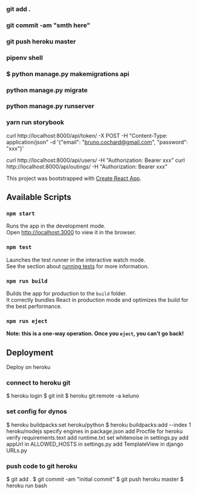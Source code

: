 ### git add .
### git commit -am "smth here"
### git push heroku master
### pipenv shell
### $ python manage.py makemigrations api
### python manage.py migrate
### python manage.py runserver
### yarn run storybook

curl http://localhost:8000/api/token/ -X POST   -H "Content-Type: application/json"   -d '{"email": "bruno.cochard@gmail.com", "password": "xxx"}'

curl http://localhost:8000/api/users/ -H  "Authorization: Bearer xxx"
curl http://localhost:8000/api/outings/ -H  "Authorization: Bearer xxx"

This project was bootstrapped with [Create React App](https://github.com/facebook/create-react-app).

## Available Scripts

### `npm start`

Runs the app in the development mode.<br>
Open [http://localhost:3000](http://localhost:3000) to view it in the browser.


### `npm test`

Launches the test runner in the interactive watch mode.<br>
See the section about [running tests](https://facebook.github.io/create-react-app/docs/running-tests) for more information.

### `npm run build`

Builds the app for production to the `build` folder.<br>
It correctly bundles React in production mode and optimizes the build for the best performance.

### `npm run eject`
**Note: this is a one-way operation. Once you `eject`, you can’t go back!**

## Deployment
Deploy on heroku
### connect to heroku git
$ heroku login
$ git init
$ heroku git:remote -a keluno
### set config for dynos
$ heroku buildpacks:set heroku/python
$ heroku buildpacks:add --index 1 heroku/nodejs
specify engines in package.json
add Procfile for heroku
verify requirements.text
add runtime.txt
set whitenoise in settings.py
add appUrl in ALLOWED_HOSTS in settings.py
add TemplateView in django URLs.py
### push code to git heroku
$ git add .
$ git commit -am "initial commit"
$ git push heroku master
$ heroku run bash